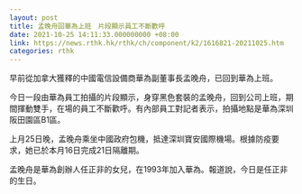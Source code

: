 ```yaml
---
layout: post
title: 孟晚舟回華為上班　片段顯示員工不斷歡呼
date: 2021-10-25 14:11:33.000000000 +08:00
link: https://news.rthk.hk/rthk/ch/component/k2/1616821-20211025.htm
categories: rthk
---
```


早前從加拿大獲釋的中國電信設備商華為副董事長孟晚舟，已回到華為上班。

今日一段由華為員工拍攝的片段顯示，身穿黑色套裝的孟晚舟，回到公司上班，期間揮動雙手，在場的員工不斷歡呼。有內部員工對記者表示，拍攝地點是華為深圳阪田園區B1區。

上月25日晚，孟晚舟乘坐中國政府包機，抵達深圳寶安國際機場。根據防疫要求，她已於本月16日完成21日隔離期。

孟晚舟是華為創辦人任正非的女兒，在1993年加入華為。報道說，今日是任正非的生日。
